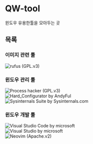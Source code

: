 # QW-tool
윈도우 유용한툴을 모아두는 곳

목록
-----
### 이미지 관련 툴
![rufus](https://github.com/pbatard/rufus) (GPL.v3)

### 윈도우 관리 툴  
![Process hacker](https://github.com/processhacker/processhacker) (GPL.v3)  
![Hard_Configurator](https://github.com/AndyFul/Hard_Configurator) by AndyFul   
![Sysinternals Suite](https://sysinternals.com/) by Sysinternals.com

### 윈도우 개발 툴
![Visual Studio Code](https://code.visualstudio.com/) by microsoft  
![Visual Studio](https://visualstudio.microsoft.com) by microsoft    
![Neovim](https://github.com/neovim/neovim) (Apache.v2)   


